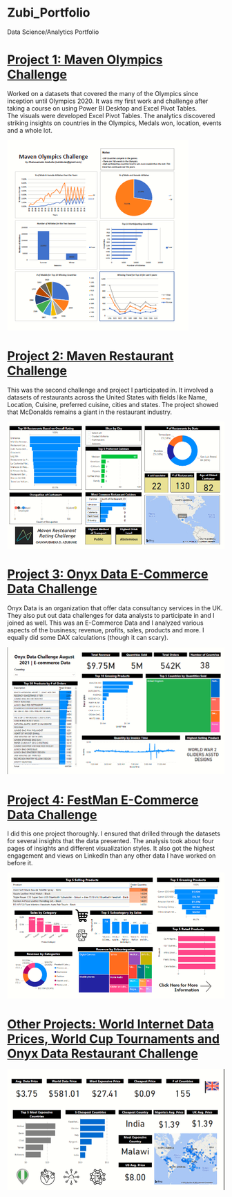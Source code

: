 # Zubi_Portfolio
Data Science/Analytics Portfolio

# [Project 1: Maven Olympics Challenge](https://github.com/zubidavies/Zubi_Portfolio)
Worked on a datasets that covered the many of the Olympics since inception until Olympics 2020. 
It was my first work and challenge after taking a course on using Power BI Desktop and Excel Pivot Tables.  
The visuals were developed Excel Pivot Tables. 
The analytics discovered striking insights on countries in the Olympics, Medals won, location, events and a whole lot. 

![](/images/olympics.PNG)

# [Project 2: Maven Restaurant Challenge](https://github.com/zubidavies/Zubi_Portfolio)
This was the second challenge and project I participated in. 
It involved a datasets of restaurants across the United States with fields like Name, Location, Cuisine, preferred cuisine, cities and states. 
The project showed that McDonalds remains a giant in the restaurant industry. 

![](/images/maven.PNG)

# [Project 3: Onyx Data E-Commerce Data Challenge](https://github.com/zubidavies/Zubi_Portfolio)
Onyx Data is an organization that offer data consultancy services in the UK. They also put out data challenges for data analysts to participate in and I joined as well. 
This was an E-Commerce Data and I analyzed various aspects of the business; revenue, profits, sales, products and more. 
I equally did some DAX calculations (though it can scary). 

![](/images/onyx.PNG)

# [Project 4: FestMan E-Commerce Data Challenge](https://github.com/zubidavies/Zubi_Portfolio)
I did this one project thoroughly. I ensured that drilled through the datasets for several insights that the data presented. 
The analysis took about four pages of insights and different visualization styles. 
It also got the highest engagement and views on LinkedIn than any other data I have worked on before it.

![](/images/festman.PNG)

# [Other Projects: World Internet Data Prices, World Cup Tournaments and Onyx Data Restaurant Challenge](https://github.com/zubidavies/Zubi_Portfolio) 

![](/images/data.PNG) 
